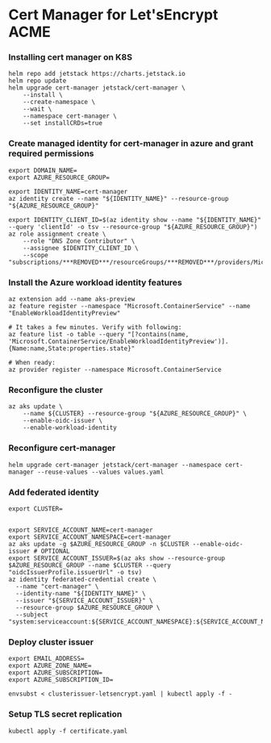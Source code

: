 # Cert Manager for Let'sEncrypt ACME

### Installing cert manager on K8S
```
helm repo add jetstack https://charts.jetstack.io
helm repo update
helm upgrade cert-manager jetstack/cert-manager \
    --install \
    --create-namespace \
    --wait \
    --namespace cert-manager \
    --set installCRDs=true
```

### Create managed identity for cert-manager in azure and grant required permissions
```
export DOMAIN_NAME=
export AZURE_RESOURCE_GROUP=

export IDENTITY_NAME=cert-manager
az identity create --name "${IDENTITY_NAME}" --resource-group "${AZURE_RESOURCE_GROUP}"

export IDENTITY_CLIENT_ID=$(az identity show --name "${IDENTITY_NAME}" --query 'clientId' -o tsv --resource-group "${AZURE_RESOURCE_GROUP}")
az role assignment create \
    --role "DNS Zone Contributor" \
    --assignee $IDENTITY_CLIENT_ID \
    --scope "subscriptions/***REMOVED***/resourceGroups/***REMOVED***/providers/Microsoft.Network/dnszones/***REMOVED***"
```

### Install the Azure workload identity features
```
az extension add --name aks-preview
az feature register --namespace "Microsoft.ContainerService" --name "EnableWorkloadIdentityPreview"

# It takes a few minutes. Verify with following:
az feature list -o table --query "[?contains(name, 'Microsoft.ContainerService/EnableWorkloadIdentityPreview')].{Name:name,State:properties.state}"

# When ready:
az provider register --namespace Microsoft.ContainerService
```

### Reconfigure the cluster
```
az aks update \
    --name ${CLUSTER} --resource-group "${AZURE_RESOURCE_GROUP}" \
    --enable-oidc-issuer \
    --enable-workload-identity
```

### Reconfigure cert-manager
```
helm upgrade cert-manager jetstack/cert-manager --namespace cert-manager --reuse-values --values values.yaml
```

### Add federated identity 
```
export CLUSTER=


export SERVICE_ACCOUNT_NAME=cert-manager
export SERVICE_ACCOUNT_NAMESPACE=cert-manager
az aks update -g $AZURE_RESOURCE_GROUP -n $CLUSTER --enable-oidc-issuer # OPTIONAL
export SERVICE_ACCOUNT_ISSUER=$(az aks show --resource-group $AZURE_RESOURCE_GROUP --name $CLUSTER --query "oidcIssuerProfile.issuerUrl" -o tsv)
az identity federated-credential create \
  --name "cert-manager" \
  --identity-name "${IDENTITY_NAME}" \
  --issuer "${SERVICE_ACCOUNT_ISSUER}" \
  --resource-group $AZURE_RESOURCE_GROUP \
  --subject "system:serviceaccount:${SERVICE_ACCOUNT_NAMESPACE}:${SERVICE_ACCOUNT_NAME}"
```

### Deploy cluster issuer

```
export EMAIL_ADDRESS=
export AZURE_ZONE_NAME=
export AZURE_SUBSCRIPTION=
export AZURE_SUBSCRIPTION_ID=

envsubst < clusterissuer-letsencrypt.yaml | kubectl apply -f -
```

### Setup TLS secret replication

```
kubectl apply -f certificate.yaml
```